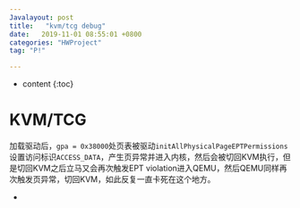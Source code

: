 ```yaml
---
Javalayout: post
title:   "kvm/tcg debug"
date:   2019-11-01 08:55:01 +0800
categories: "HWProject"
tag: "P!"

---
```


* content
{:toc}




# KVM/TCG

加载驱动后，`gpa = 0x38000`处页表被驱动`initAllPhysicalPageEPTPermissions`设置访问标识`ACCESS_DATA`，产生页异常并进入内核，然后会被切回KVM执行，但是切回KVM之后立马又会再次触发EPT violation进入QEMU，然后QEMU同样再次触发页异常，切回KVM，如此反复一直卡死在这个地方。

* 